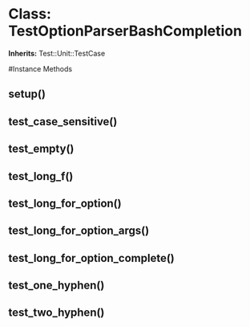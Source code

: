 # Class: TestOptionParserBashCompletion
**Inherits:** Test::Unit::TestCase
    




#Instance Methods
## setup() [](#method-i-setup)

## test_case_sensitive() [](#method-i-test_case_sensitive)

## test_empty() [](#method-i-test_empty)

## test_long_f() [](#method-i-test_long_f)

## test_long_for_option() [](#method-i-test_long_for_option)

## test_long_for_option_args() [](#method-i-test_long_for_option_args)

## test_long_for_option_complete() [](#method-i-test_long_for_option_complete)

## test_one_hyphen() [](#method-i-test_one_hyphen)

## test_two_hyphen() [](#method-i-test_two_hyphen)

